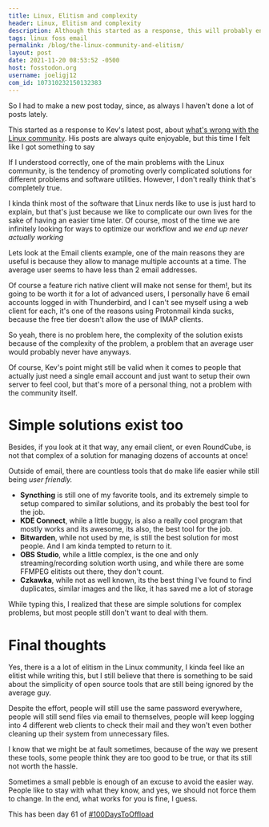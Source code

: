 ```yaml
---
title: Linux, Elitism and complexity
header: Linux, Elitism and complexity
description: Although this started as a response, this will probably end up in some random tangents with some weird rambling.
tags: linux foss email
permalink: /blog/the-linux-community-and-elitism/
layout: post
date: 2021-11-20 08:53:52 -0500
host: fosstodon.org
username: joeligj12
com_id: 107310232150132383
---
```


So I had to make a new post today, since, as always I haven't done a lot of posts lately.

This started as a response to Kev's latest post, about [what's wrong with the Linux community](https://kevq.uk/this-is-whats-wrong-with-linux-community). His posts are always quite enjoyable, but this time I felt like I got something to say

If I understood correctly, one of the main problems with the Linux community, is the tendency of promoting overly complicated solutions for different problems and software utilities. However, I don't really think that's completely true.

I kinda think most of the software that Linux nerds like to use is just hard to explain, but that's just because we like to complicate our own lives for the sake of having an easier time later. Of course, most of the time we are infinitely looking for ways to optimize our workflow and *we end up never actually working*

Lets look at the Email clients example, one of the main reasons they are useful is because they allow to manage multiple accounts at a time. The average user seems to have less than 2 email addresses. 

Of course a feature rich native client will make not sense for them!, but its going to be worth it for a lot of advanced users, I personally have 6 email accounts logged in with Thunderbird, and I can't see myself using a web client for each, it's one of the reasons using Protonmail kinda sucks, because the free tier doesn't allow the use of IMAP clients.

So yeah, there is no problem here, the complexity of the solution exists because of the complexity of the problem, a problem that an average user would probably never have anyways.

Of course, Kev's point might still be valid when it comes to people that actually just need a single email account and just want to setup their own server to feel cool, but that's more of a personal thing, not a problem with the community itself.

# Simple solutions exist too

Besides, if you look at it that way, any email client, or even RoundCube, is not that complex of a solution for managing dozens of accounts at once!

Outside of email, there are countless tools that do make life easier while still being *user friendly.*

* **Syncthing** is still one of my favorite tools, and its extremely simple to setup compared to similar solutions, and its probably the best tool for the job.
* **KDE Connect**, while a little buggy, is also a really cool program that mostly works and its awesome, its also, the best tool for the job.
* **Bitwarden**, while not used by me, is still the best solution for most people. And I am kinda tempted to return to it.
* **OBS Studio**, while a little complex, is the one and only streaming/recording solution worth using, and while there are some FFMPEG elitists out there, they don't count.
* **Czkawka**, while not as well known, its the best thing I've found to find duplicates, similar images and the like, it has saved me a lot of storage


While typing this, I realized that these are simple solutions for complex problems, but most people still don't want to deal with them. 

# Final thoughts

Yes, there is a a lot of elitism in the Linux community, I kinda feel like an elitist while writing this, but I still believe that there is something to be said about the simplicity of open source tools that are still being ignored by the average guy. 

Despite the effort, people will still use the same password everywhere, people will still send files via email to themselves, people will keep logging into 4 different web clients to check their mail and they won't even bother cleaning up their system from unnecessary files.

I know that we might be at fault sometimes, because of the way we present these tools, some people think they are too good to be true, or that its still not worth the hassle.

Sometimes a small pebble is enough of an excuse to avoid the easier way. People like to stay with what they know, and yes, we should not force them to change. In the end, what works for you is fine, I guess.


This has been day 61 of [#100DaysToOffload](https://100DaysToOffload.com)

